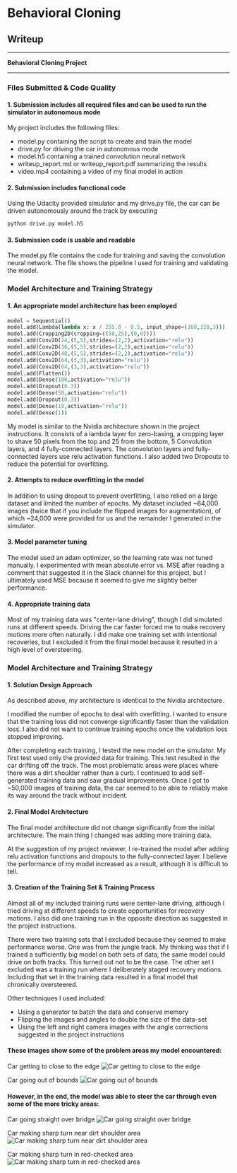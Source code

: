 # **Behavioral Cloning**

## Writeup

---

**Behavioral Cloning Project**

---
### Files Submitted & Code Quality

#### 1. Submission includes all required files and can be used to run the simulator in autonomous mode

My project includes the following files:
* model.py containing the script to create and train the model
* drive.py for driving the car in autonomous mode
* model.h5 containing a trained convolution neural network
* writeup_report.md or writeup_report.pdf summarizing the results
* video.mp4 containing a video of my final model in action

#### 2. Submission includes functional code
Using the Udacity provided simulator and my drive.py file, the car can be driven autonomously around the track by executing
```sh
python drive.py model.h5
```

#### 3. Submission code is usable and readable

The model.py file contains the code for training and saving the convolution neural network. The file shows the pipeline I used for training and validating the model.

### Model Architecture and Training Strategy

#### 1. An appropriate model architecture has been employed
```python
model = Sequential()
model.add(Lambda(lambda x: x / 255.0 - 0.5, input_shape=(160,320,3)))
model.add(Cropping2D(cropping=((50,25),(0,0))))
model.add(Conv2D(24,(5,5),strides=(2,2),activation="relu"))
model.add(Conv2D(36,(5,5),strides=(2,2),activation="relu"))
model.add(Conv2D(48,(5,5),strides=(2,2),activation="relu"))
model.add(Conv2D(64,(3,3),activation="relu"))
model.add(Conv2D(64,(3,3),activation="relu"))
model.add(Flatten())
model.add(Dense(100,activation="relu"))
model.add(Dropout(0.3))
model.add(Dense(50,activation="relu"))
model.add(Dropout(0.3))
model.add(Dense(10,activation="relu"))
model.add(Dense(1))
```

My model is similar to the Nvidia architecture shown in the project instructions. It consists of a lambda layer for zero-basing, a cropping layer to shave 50 pixels from the top and 25 from the bottom, 5 Convolution layers, and 4 fully-connected layers. The convolution layers and fully-connected layers use relu activation functions. I also added two Dropouts to reduce the potential for overfitting.

#### 2. Attempts to reduce overfitting in the model

In addition to using dropout to prevent overfitting, I also relied on a large dataset and limited the number of epochs. My dataset included ~64,000 images (twice that if you include the flipped images for augmentation), of which ~24,000 were provided for us and the remainder I generated in the simulator.

#### 3. Model parameter tuning

The model used an adam optimizer, so the learning rate was not tuned manually. I experimented with mean absolute error vs. MSE after reading a comment that suggested it in the Slack channel for this project, but I ultimately used MSE because it seemed to give me slightly better performance.

#### 4. Appropriate training data

Most of my training data was "center-lane driving", though I did simulated runs at different speeds. Driving the car faster forced me to make recovery motions more often naturally. I did make one training set with intentional recoveries, but I excluded it from the final model because it resulted in a high level of oversteering.

### Model Architecture and Training Strategy

#### 1. Solution Design Approach

As described above, my architecture is identical to the Nvidia architecture.

I modified the number of epochs to deal with overfitting. I wanted to ensure that the training loss did not converge significantly faster than the validation loss. I also did not want to continue training epochs once the validation loss stopped improving.

After completing each training, I tested the new model on the simulator. My first test used only the provided data for training. This test resulted in the car drifting off the track. The most problematic areas were places where there was a dirt shoulder rather than a curb. I continued to add self-generated training data and saw gradual improvements. Once I got to ~50,000 images of training data, the car seemed to be able to reliably make its way around the track without incident.

#### 2. Final Model Architecture

The final model architecture did not change significantly from the initial architecture. The main thing I changed was adding more training data.

At the suggestion of my project reviewer, I re-trained the model after adding relu activation functions and dropouts to the fully-connected layer. I believe the performance of my model increased as a result, although it is difficult to tell.

#### 3. Creation of the Training Set & Training Process

Almost all of my included training runs were center-lane driving, although I tried driving at different speeds to create opportunities for recovery motions. I also did one training run in the opposite direction as suggested in the project instructions.

There were two training sets that I excluded because they seemed to make performance worse. One was from the jungle track. My thinking was that if I trained a sufficiently big model on both sets of data, the same model could drive on both tracks. This turned out not to be the case. The other set I excluded was a training run where I deliberately staged recovery motions. Including that set in the training data resulted in a final model that chronically oversteered.

Other techniques I used included:
* Using a generator to batch the data and conserve memory
* Flipping the images and angles to double the size of the data-set
* Using the left and right camera images with the angle corrections suggested in the project instructions

#### These images show some of the problem areas my model encountered:

Car getting to close to the edge
![Car getting to close to the edge](./close_to_edge.png)

Car going out of bounds
![Car going out of bounds](./out_of_bounds.png)

#### However, in the end, the model was able to steer the car through even some of the more tricky areas:

Car going straight over bridge
![Car going straight over bridge](./bridge.png)

Car making sharp turn near dirt shoulder area
![Car making sharp turn near dirt shoulder area](./sharp_dirt_turn.png)

Car making sharp turn in red-checked area
![Car making sharp turn in red-checked area](./sharp_red_zone_turn.png)
